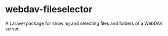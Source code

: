 # webdav-fileselector
A Laravel package for showing and selecting files and folders of a WebDAV server.
